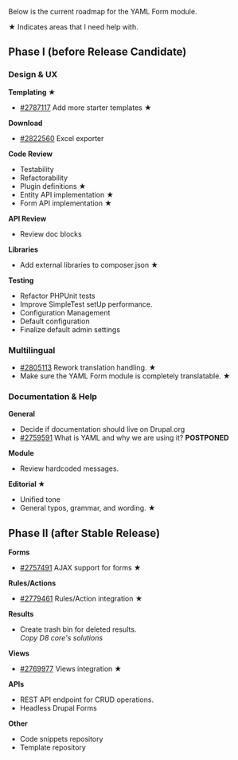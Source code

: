 Below is the current roadmap for the YAML Form module.

★ Indicates areas that I need help with. 

Phase I (before Release Candidate)
----------------------------------

### Design & UX 

**Templating ★**

- [#2787117](https://www.drupal.org/node/2787117)
  Add more starter templates ★
  
**Download**

- [#2822560](https://www.drupal.org/node/2822560) Excel exporter


**Code Review**

- Testability
- Refactorability
- Plugin definitions ★
- Entity API implementation ★
- Form API implementation ★

**API Review**

- Review doc blocks

**Libraries**

- Add external libraries to composer.json ★

**Testing**

- Refactor PHPUnit tests
- Improve SimpleTest setUp performance.
- Configuration Management
- Default configuration
- Finalize default admin settings

### Multilingual 

- [#2805113](https://www.drupal.org/node/2805113) Rework translation handling. ★
- Make sure the YAML Form module is completely translatable. ★

### Documentation & Help 

**General**

- Decide if documentation should live on Drupal.org
- [#2759591](https://www.drupal.org/node/2759591)
  What is YAML and why we are using it? **POSTPONED**

**Module**

- Review hardcoded messages.

**Editorial ★**

- Unified tone
- General typos, grammar, and wording. ★


Phase II (after Stable Release)
-------------------------------

**Forms**

- [#2757491](https://www.drupal.org/node/2757491) 
  AJAX support for forms ★ 

**Rules/Actions**

- [#2779461](https://www.drupal.org/node/2779461) 
  Rules/Action integration ★

**Results**

- Create trash bin for deleted results.   
  _Copy D8 core's solutions_ 

**Views**

- [#2769977](https://www.drupal.org/node/2769977) 
  Views integration ★

**APIs** 

- REST API endpoint for CRUD operations.
- Headless Drupal Forms

**Other** 

- Code snippets repository
- Template repository
